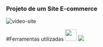 ### Projeto de um Site E-commerce

![video-site](https://github.com/talitasdias/Intensivao-JavaScript/assets/123988772/7d8ab54a-4b05-44ee-b798-bc6be6036081)

#Ferramentas utilizadas
<img width="32px" src="https://cdn.jsdelivr.net/gh/devicons/devicon/icons/html5/html5-original.svg" />
<img src="https://cdn.jsdelivr.net/gh/devicons/devicon/icons/tailwindcss/tailwindcss-plain.svg" />
